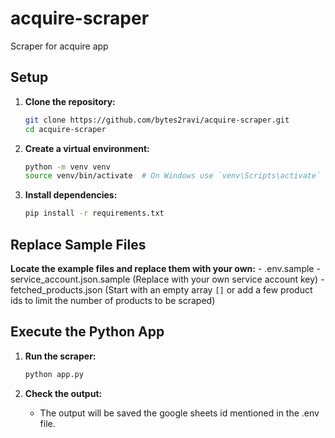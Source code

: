 # acquire-scraper
Scraper for acquire app

## Setup

1. **Clone the repository:**
    ```sh
    git clone https://github.com/bytes2ravi/acquire-scraper.git
    cd acquire-scraper
    ```

2. **Create a virtual environment:**
    ```sh
    python -m venv venv
    source venv/bin/activate  # On Windows use `venv\Scripts\activate`
    ```

3. **Install dependencies:**
    ```sh
    pip install -r requirements.txt
    ```

## Replace Sample Files

**Locate the example files and replace them with your own:**
    - .env.sample
    - service_account.json.sample (Replace with your own service account key)
    - fetched_products.json (Start with an empty array `[]` or add a few product ids to limit the number of products to be scraped)

## Execute the Python App

1. **Run the scraper:**
    ```sh
    python app.py
    ```

2. **Check the output:**
    - The output will be saved the google sheets id mentioned in the .env file.